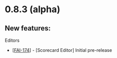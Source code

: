 # 0.8.3 (alpha)

## New features:

Editors
*   [[FAI-174](https://issues.redhat.com/browse/FAI-174)] - [Scorecard Editor] Initial pre-release
